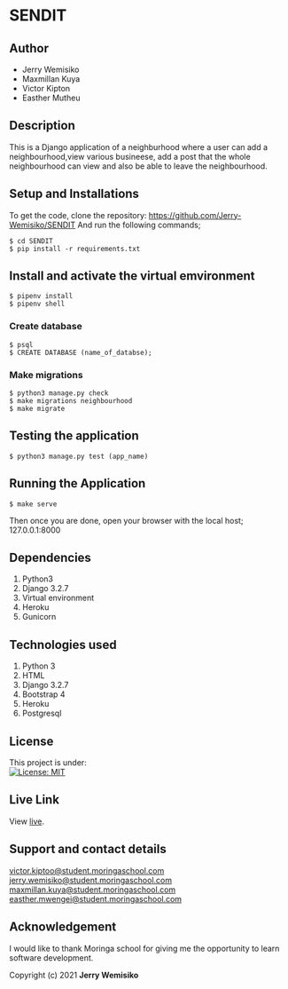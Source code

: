# SENDIT

## Author
* Jerry Wemisiko
* Maxmillan Kuya
* Victor Kipton
* Easther Mutheu

## Description
This is a Django application of a neighburhood where a user can add a neighbourhood,view various busineese, add a post that the whole neighbourhood can view and also be able to leave the neighbourhood.

## Setup and Installations
To get the code, clone the repository:  https://github.com/Jerry-Wemisiko/SENDIT
And run the following commands;

    $ cd SENDIT
    $ pip install -r requirements.txt

## Install and activate the virtual emvironment

    $ pipenv install
    $ pipenv shell

### Create database 

    $ psql
    $ CREATE DATABASE (name_of_databse);

### Make migrations 

    $ python3 manage.py check
    $ make migrations neighbourhood
    $ make migrate 

## Testing the application 
 
    $ python3 manage.py test (app_name)

## Running the Application

    $ make serve

Then once you are done, open your browser with the local host; 127.0.0.1:8000

## Dependencies
1. Python3
2. Django 3.2.7
3. Virtual environment
4. Heroku
5. Gunicorn

## Technologies used
1. Python 3
2. HTML
3. Django 3.2.7
4. Bootstrap 4
5. Heroku
6. Postgresql


## License
This project is under:  
[![License: MIT](https://img.shields.io/badge/License-MIT-yellow.svg)](/LICENSE)


## Live Link
View [live]().

## Support and contact details
victor.kiptoo@student.moringaschool.com
jerry.wemisiko@student.moringaschool.com
maxmillan.kuya@student.moringaschool.com
easther.mwengei@student.moringaschool.com

## Acknowledgement

I would like to thank Moringa school for giving me the opportunity to learn software development.


Copyright (c) 2021 **Jerry Wemisiko**

